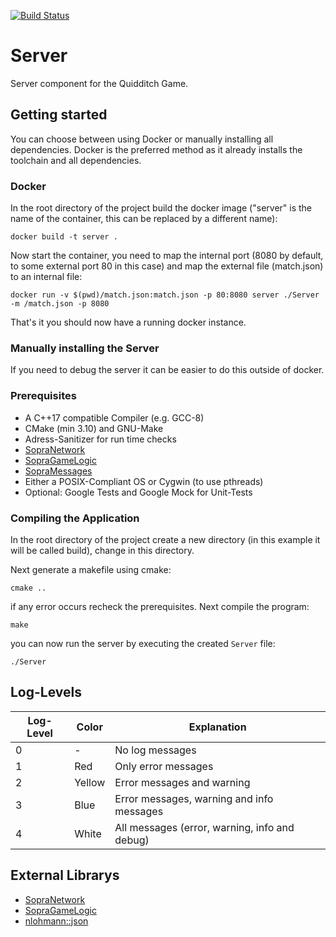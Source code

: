 [![Build Status](https://travis-ci.org/SoPra-Team-10/Server.svg?branch=master)](https://travis-ci.org/SoPra-Team-10/Server)
# Server
Server component for the Quidditch Game.

## Getting started
You can choose between using Docker or manually installing all dependencies.
Docker is the preferred method as it already installs the toolchain
and all dependencies.

### Docker
In the root directory of the project build the docker image
("server" is the name of the container, this can be replaced by a
different name):
```
docker build -t server .
```

Now start the container, you need to map the internal port
(8080 by default, to some external port 80 in this case) and
map the external file (match.json) to an internal file:
```
docker run -v $(pwd)/match.json:match.json -p 80:8080 server ./Server -m /match.json -p 8080
```
That's it you should now have a running docker instance.

### Manually installing the Server
If you need to debug the server it can be easier to do this outside
of docker.

### Prerequisites
 * A C++17 compatible Compiler (e.g. GCC-8)
 * CMake (min 3.10) and GNU-Make
 * Adress-Sanitizer for run time checks
 * [SopraNetwork](https://github.com/SoPra-Team-10/Network)
 * [SopraGameLogic](https://github.com/SoPra-Team-10/GameLogic)
 * [SopraMessages](https://github.com/SoPra-Team-10/Messages)
 * Either a POSIX-Compliant OS or Cygwin (to use pthreads)
 * Optional: Google Tests and Google Mock for Unit-Tests

### Compiling the Application
In the root directory of the project create a new directory
(in this example it will be called build), change in this directory.

Next generate a makefile using cmake:
```
cmake ..
```
if any error occurs recheck the prerequisites. Next compile the program:
```
make
```
you can now run the server by executing the created `Server` file:
```
./Server
```

## Log-Levels

| Log-Level | Color | Explanation |
| ----- | ----- | ---- |
| 0 | - | No log messages |
| 1 | Red | Only error messages |
| 2 | Yellow | Error messages and warning |
| 3 | Blue | Error messages, warning and info messages |
| 4 | White | All messages (error, warning, info and debug) |

## External Librarys
 * [SopraNetwork](https://github.com/SoPra-Team-10/Network)
 * [SopraGameLogic](https://github.com/SoPra-Team-10/GameLogic)
 * [nlohmann::json](https://github.com/nlohmann/json)
